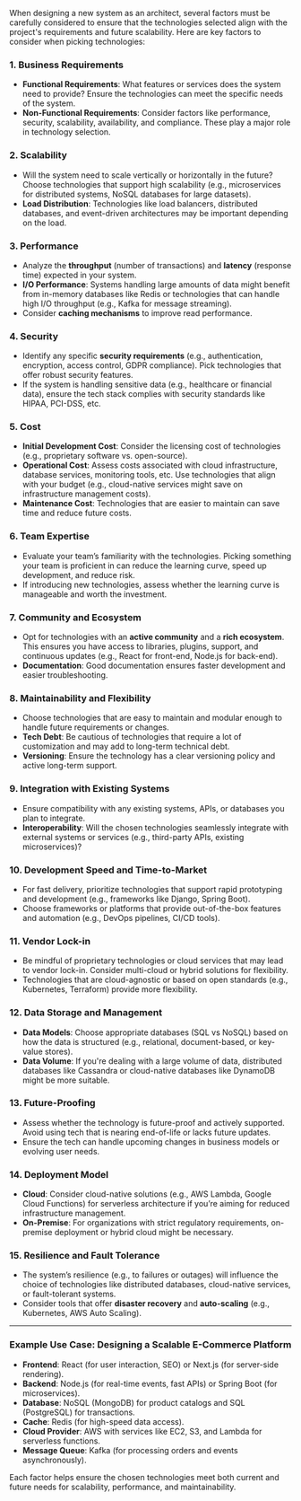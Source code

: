 When designing a new system as an architect, several factors must be carefully considered to ensure that the technologies selected align with the project's requirements and future scalability. Here are key factors to consider when picking technologies:

### 1. **Business Requirements**
- **Functional Requirements**: What features or services does the system need to provide? Ensure the technologies can meet the specific needs of the system.
- **Non-Functional Requirements**: Consider factors like performance, security, scalability, availability, and compliance. These play a major role in technology selection.

### 2. **Scalability**
- Will the system need to scale vertically or horizontally in the future? Choose technologies that support high scalability (e.g., microservices for distributed systems, NoSQL databases for large datasets).
- **Load Distribution**: Technologies like load balancers, distributed databases, and event-driven architectures may be important depending on the load.

### 3. **Performance**
- Analyze the **throughput** (number of transactions) and **latency** (response time) expected in your system.
- **I/O Performance**: Systems handling large amounts of data might benefit from in-memory databases like Redis or technologies that can handle high I/O throughput (e.g., Kafka for message streaming).
- Consider **caching mechanisms** to improve read performance.

### 4. **Security**
- Identify any specific **security requirements** (e.g., authentication, encryption, access control, GDPR compliance). Pick technologies that offer robust security features.
- If the system is handling sensitive data (e.g., healthcare or financial data), ensure the tech stack complies with security standards like HIPAA, PCI-DSS, etc.

### 5. **Cost**
- **Initial Development Cost**: Consider the licensing cost of technologies (e.g., proprietary software vs. open-source).
- **Operational Cost**: Assess costs associated with cloud infrastructure, database services, monitoring tools, etc. Use technologies that align with your budget (e.g., cloud-native services might save on infrastructure management costs).
- **Maintenance Cost**: Technologies that are easier to maintain can save time and reduce future costs.

### 6. **Team Expertise**
- Evaluate your team’s familiarity with the technologies. Picking something your team is proficient in can reduce the learning curve, speed up development, and reduce risk.
- If introducing new technologies, assess whether the learning curve is manageable and worth the investment.

### 7. **Community and Ecosystem**
- Opt for technologies with an **active community** and a **rich ecosystem**. This ensures you have access to libraries, plugins, support, and continuous updates (e.g., React for front-end, Node.js for back-end).
- **Documentation**: Good documentation ensures faster development and easier troubleshooting.

### 8. **Maintainability and Flexibility**
- Choose technologies that are easy to maintain and modular enough to handle future requirements or changes.
- **Tech Debt**: Be cautious of technologies that require a lot of customization and may add to long-term technical debt.
- **Versioning**: Ensure the technology has a clear versioning policy and active long-term support.

### 9. **Integration with Existing Systems**
- Ensure compatibility with any existing systems, APIs, or databases you plan to integrate.
- **Interoperability**: Will the chosen technologies seamlessly integrate with external systems or services (e.g., third-party APIs, existing microservices)?

### 10. **Development Speed and Time-to-Market**
- For fast delivery, prioritize technologies that support rapid prototyping and development (e.g., frameworks like Django, Spring Boot).
- Choose frameworks or platforms that provide out-of-the-box features and automation (e.g., DevOps pipelines, CI/CD tools).

### 11. **Vendor Lock-in**
- Be mindful of proprietary technologies or cloud services that may lead to vendor lock-in. Consider multi-cloud or hybrid solutions for flexibility.
- Technologies that are cloud-agnostic or based on open standards (e.g., Kubernetes, Terraform) provide more flexibility.

### 12. **Data Storage and Management**
- **Data Models**: Choose appropriate databases (SQL vs NoSQL) based on how the data is structured (e.g., relational, document-based, or key-value stores).
- **Data Volume**: If you're dealing with a large volume of data, distributed databases like Cassandra or cloud-native databases like DynamoDB might be more suitable.

### 13. **Future-Proofing**
- Assess whether the technology is future-proof and actively supported. Avoid using tech that is nearing end-of-life or lacks future updates.
- Ensure the tech can handle upcoming changes in business models or evolving user needs.

### 14. **Deployment Model**
- **Cloud**: Consider cloud-native solutions (e.g., AWS Lambda, Google Cloud Functions) for serverless architecture if you’re aiming for reduced infrastructure management.
- **On-Premise**: For organizations with strict regulatory requirements, on-premise deployment or hybrid cloud might be necessary.

### 15. **Resilience and Fault Tolerance**
- The system’s resilience (e.g., to failures or outages) will influence the choice of technologies like distributed databases, cloud-native services, or fault-tolerant systems.
- Consider tools that offer **disaster recovery** and **auto-scaling** (e.g., Kubernetes, AWS Auto Scaling).

---

### Example Use Case: Designing a Scalable E-Commerce Platform
- **Frontend**: React (for user interaction, SEO) or Next.js (for server-side rendering).
- **Backend**: Node.js (for real-time events, fast APIs) or Spring Boot (for microservices).
- **Database**: NoSQL (MongoDB) for product catalogs and SQL (PostgreSQL) for transactions.
- **Cache**: Redis (for high-speed data access).
- **Cloud Provider**: AWS with services like EC2, S3, and Lambda for serverless functions.
- **Message Queue**: Kafka (for processing orders and events asynchronously).

Each factor helps ensure the chosen technologies meet both current and future needs for scalability, performance, and maintainability.